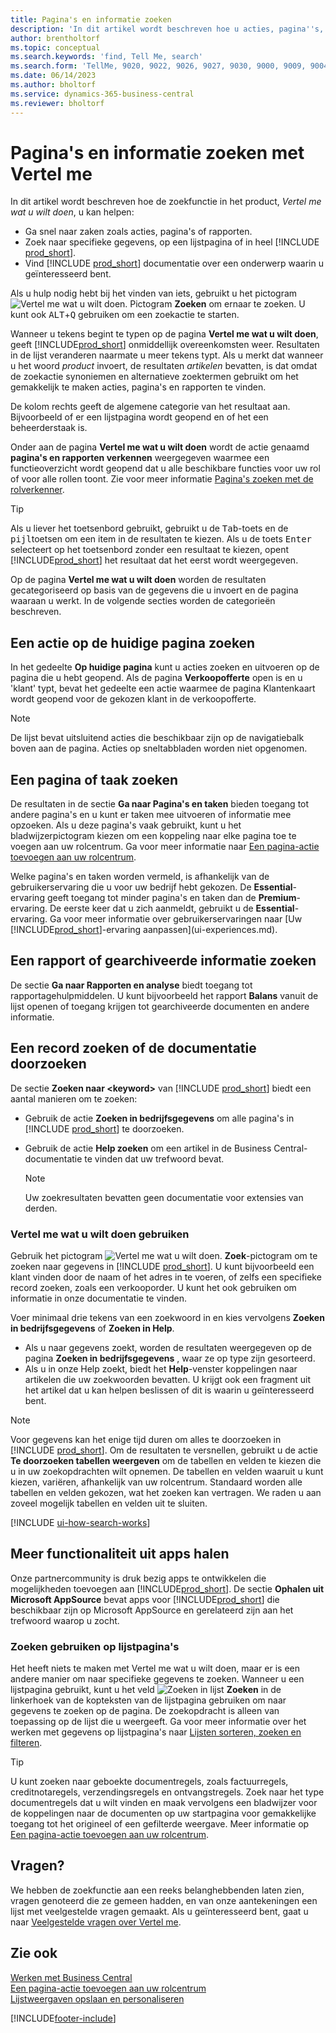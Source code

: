 ```yaml
---
title: Pagina's en informatie zoeken
description: 'In dit artikel wordt beschreven hoe u acties, pagina''s, rapporten, documentatie en gegevens zoekt en ook andere apps en consultingservices.'
author: brentholtorf
ms.topic: conceptual
ms.search.keywords: 'find, Tell Me, search'
ms.search.form: 'TellMe, 9020, 9022, 9026, 9027, 9030, 9000, 9009, 9004, 9005, 9024, 9006, 9007, 9010, 9016, 9017'
ms.date: 06/14/2023
ms.author: bholtorf
ms.service: dynamics-365-business-central
ms.reviewer: bholtorf
---
```

# Pagina's en informatie zoeken met Vertel me

In dit artikel wordt beschreven hoe de zoekfunctie in het product, *Vertel me wat u wilt doen*, u kan helpen: 

* Ga snel naar zaken zoals acties, pagina's of rapporten.
* Zoek naar specifieke gegevens, op een lijstpagina of in heel [!INCLUDE [prod_short](includes/prod_short.md)].
* Vind [!INCLUDE [prod_short](includes/prod_short.md)] documentatie over een onderwerp waarin u geïnteresseerd bent.

<!-- ![!VIDEO https://go.microsoft.com/fwlink/?linkid=2086048] -->

Als u hulp nodig hebt bij het vinden van iets, gebruikt u het pictogram ![Vertel me wat u wilt doen.](media/ui-search/search.png "Zoeken naar pagina of rapport") Pictogram **Zoeken** om ernaar te zoeken. U kunt ook <kbd>ALT</kbd>+<kbd>Q</kbd> gebruiken om een zoekactie te starten.

Wanneer u tekens begint te typen op de pagina **Vertel me wat u wilt doen**, geeft [!INCLUDE[prod_short](includes/prod_short.md)] onmiddellijk overeenkomsten weer. Resultaten in de lijst veranderen naarmate u meer tekens typt. Als u merkt dat wanneer u het woord *product* invoert, de resultaten *artikelen* bevatten, is dat omdat de zoekactie synoniemen en alternatieve zoektermen gebruikt om het gemakkelijk te maken acties, pagina's en rapporten te vinden.

De kolom rechts geeft de algemene categorie van het resultaat aan. Bijvoorbeeld of er een lijstpagina wordt geopend en of het een beheerderstaak is.  

Onder aan de pagina **Vertel me wat u wilt doen** wordt de actie genaamd **pagina's en rapporten verkennen** weergegeven waarmee een functieoverzicht wordt geopend dat u alle beschikbare functies voor uw rol of voor alle rollen toont. Zie voor meer informatie [Pagina's zoeken met de rolverkenner](ui-role-explorer.md).

> [!TIP]  
> Als u liever het toetsenbord gebruikt, gebruikt u de <kbd>Tab</kbd>-toets en de <kbd>pijl</kbd>toetsen om een item in de resultaten te kiezen. Als u de toets <kbd>Enter</kbd> selecteert op het toetsenbord zonder een resultaat te kiezen, opent [!INCLUDE[prod_short](includes/prod_short.md)] het resultaat dat het eerst wordt weergegeven.

Op de pagina **Vertel me wat u wilt doen** worden de resultaten gecategoriseerd op basis van de gegevens die u invoert en de pagina waaraan u werkt. In de volgende secties worden de categorieën beschreven.

## Een actie op de huidige pagina zoeken

In het gedeelte **Op huidige pagina** kunt u acties zoeken en uitvoeren op de pagina die u hebt geopend. Als de pagina **Verkoopofferte** open is en u 'klant' typt, bevat het gedeelte een actie waarmee de pagina Klantenkaart wordt geopend voor de gekozen klant in de verkoopofferte.

> [!NOTE]  
> De lijst bevat uitsluitend acties die beschikbaar zijn op de navigatiebalk boven aan de pagina. Acties op sneltabbladen worden niet opgenomen.  

## Een pagina of taak zoeken

De resultaten in de sectie **Ga naar Pagina's en taken** bieden toegang tot andere pagina's en u kunt er taken mee uitvoeren of informatie mee opzoeken. Als u deze pagina's vaak gebruikt, kunt u het bladwijzerpictogram kiezen om een koppeling naar elke pagina toe te voegen aan uw rolcentrum. Ga voor meer informatie naar [Een pagina-actie toevoegen aan uw rolcentrum](ui-bookmarks.md).

Welke pagina's en taken worden vermeld, is afhankelijk van de gebruikerservaring die u voor uw bedrijf hebt gekozen. De **Essential**-ervaring geeft toegang tot minder pagina's en taken dan de **Premium**-ervaring. De eerste keer dat u zich aanmeldt, gebruikt u de **Essential**-ervaring. Ga voor meer informatie over gebruikerservaringen naar [Uw [!INCLUDE[prod_short](includes/prod_short.md)]-ervaring aanpassen](ui-experiences.md).

## Een rapport of gearchiveerde informatie zoeken

De sectie **Ga naar Rapporten en analyse** biedt toegang tot rapportagehulpmiddelen. U kunt bijvoorbeeld het rapport **Balans** vanuit de lijst openen of toegang krijgen tot gearchiveerde documenten en andere informatie.  

## Een record zoeken of de documentatie doorzoeken

De sectie **Zoeken naar \<keyword\>** van [!INCLUDE [prod_short](includes/prod_short.md)] biedt een aantal manieren om te zoeken:

* Gebruik de actie **Zoeken in bedrijfsgegevens** om alle pagina's in [!INCLUDE [prod_short](includes/prod_short.md)] te doorzoeken.
* Gebruik de actie **Help zoeken** om een artikel in de Business Central-documentatie te vinden dat uw trefwoord bevat.

  > [!NOTE]  
  > Uw zoekresultaten bevatten geen documentatie voor extensies van derden.

### Vertel me wat u wilt doen gebruiken

Gebruik het pictogram ![Vertel me wat u wilt doen.](media/ui-search/search.png "Zoeken naar pagina of rapport") **Zoek**-pictogram om te zoeken naar gegevens in [!INCLUDE [prod_short](includes/prod_short.md)]. U kunt bijvoorbeeld een klant vinden door de naam of het adres in te voeren, of zelfs een specifieke record zoeken, zoals een verkooporder. U kunt het ook gebruiken om informatie in onze documentatie te vinden.

Voer minimaal drie tekens van een zoekwoord in en kies vervolgens **Zoeken in bedrijfsgegevens** of **Zoeken in Help**.

* Als u naar gegevens zoekt, worden de resultaten weergegeven op de pagina **Zoeken in bedrijfsgegevens** , waar ze op type zijn gesorteerd.  
* Als u in onze Help zoekt, biedt het **Help**-venster koppelingen naar artikelen die uw zoekwoorden bevatten. U krijgt ook een fragment uit het artikel dat u kan helpen beslissen of dit is waarin u geïnteresseerd bent.

> [!NOTE]
> Voor gegevens kan het enige tijd duren om alles te doorzoeken in [!INCLUDE [prod_short](includes/prod_short.md)]. Om de resultaten te versnellen, gebruikt u de actie **Te doorzoeken tabellen weergeven** om de tabellen en velden te kiezen die u in uw zoekopdrachten wilt opnemen. De tabellen en velden waaruit u kunt kiezen, variëren, afhankelijk van uw rolcentrum. Standaard worden alle tabellen en velden gekozen, wat het zoeken kan vertragen. We raden u aan zoveel mogelijk tabellen en velden uit te sluiten.

[!INCLUDE [ui-how-search-works](includes/ui-how-search-works.md)]

## Meer functionaliteit uit apps halen

Onze partnercommunity is druk bezig apps te ontwikkelen die mogelijkheden toevoegen aan [!INCLUDE[prod_short](includes/prod_short.md)]. De sectie **Ophalen uit Microsoft AppSource** bevat apps voor [!INCLUDE[prod_short](includes/prod_short.md)] die beschikbaar zijn op Microsoft AppSource en gerelateerd zijn aan het trefwoord waarop u zocht.

### Zoeken gebruiken op lijstpagina's

Het heeft niets te maken met Vertel me wat u wilt doen, maar er is een andere manier om naar specifieke gegevens te zoeken. Wanneer u een lijstpagina gebruikt, kunt u het veld ![Zoeken in lijst](media/ui-search/search-list.png "Pictogram Zoeken in lijst") **Zoeken** in de linkerhoek van de kopteksten van de lijstpagina gebruiken om naar gegevens te zoeken op de pagina. De zoekopdracht is alleen van toepassing op de lijst die u weergeeft. Ga voor meer informatie over het werken met gegevens op lijstpagina's naar [Lijsten sorteren, zoeken en filteren](ui-enter-criteria-filters.md).  

> [!TIP]
> U kunt zoeken naar geboekte documentregels, zoals factuurregels, creditnotaregels, verzendingsregels en ontvangstregels. Zoek naar het type documentregels dat u wilt vinden en maak vervolgens een bladwijzer voor de koppelingen naar de documenten op uw startpagina voor gemakkelijke toegang tot het origineel of een gefilterde weergave. Meer informatie op [Een pagina-actie toevoegen aan uw rolcentrum](ui-bookmarks.md).

## Vragen?

We hebben de zoekfunctie aan een reeks belanghebbenden laten zien, vragen genoteerd die ze gemeen hadden, en van onze aantekeningen een lijst met veelgestelde vragen gemaakt. Als u geïnteresseerd bent, gaat u naar [Veelgestelde vragen over Vertel me](ui-search-faq.md).

## Zie ook

[Werken met Business Central](ui-work-product.md)  
[Een pagina-actie toevoegen aan uw rolcentrum](ui-bookmarks.md)  
[Lijstweergaven opslaan en personaliseren](ui-views.md)  

[!INCLUDE[footer-include](includes/footer-banner.md)]
